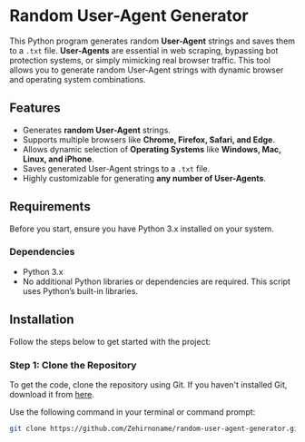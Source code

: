 # Random User-Agent Generator

This Python program generates random **User-Agent** strings and saves them to a `.txt` file. **User-Agents** are essential in web scraping, bypassing bot protection systems, or simply mimicking real browser traffic. This tool allows you to generate random User-Agent strings with dynamic browser and operating system combinations.

## Features

- Generates **random User-Agent** strings.
- Supports multiple browsers like **Chrome, Firefox, Safari, and Edge**.
- Allows dynamic selection of **Operating Systems** like **Windows, Mac, Linux, and iPhone**.
- Saves generated User-Agent strings to a `.txt` file.
- Highly customizable for generating **any number of User-Agents**.

## Requirements

Before you start, ensure you have Python 3.x installed on your system.

### Dependencies

- Python 3.x
- No additional Python libraries or dependencies are required. This script uses Python’s built-in libraries.

## Installation

Follow the steps below to get started with the project:

### Step 1: Clone the Repository

To get the code, clone the repository using Git. If you haven't installed Git, download it from [here](https://git-scm.com/downloads).

Use the following command in your terminal or command prompt:

```bash
git clone https://github.com/Zehirnoname/random-user-agent-generator.git
